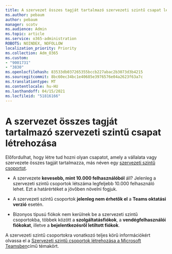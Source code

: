 ```yaml
---
title: A szervezet összes tagját tartalmazó szervezeti szintű csapat létrehozása
ms.author: pebaum
author: pebaum
manager: scotv
ms.audience: Admin
ms.topic: article
ms.service: o365-administration
ROBOTS: NOINDEX, NOFOLLOW
localization_priority: Priority
ms.collection: Adm_O365
ms.custom:
- "9001731"
- "3830"
ms.openlocfilehash: 83533db037265355bccb227abac2b3073d3b4215
ms.sourcegitcommit: 8bc60ec34bc1e40685e3976576e04a2623f63a7c
ms.translationtype: MT
ms.contentlocale: hu-HU
ms.lasthandoff: 04/15/2021
ms.locfileid: "51816166"
---
```

# <a name="create-an-org-wide-team-that-includes-everyone-in-your-organization"></a>A szervezet összes tagját tartalmazó szervezeti szintű csapat létrehozása

Előfordulhat, hogy létre tud hozni olyan csapatot, amely a vállalata vagy szervezete összes tagját tartalmazza, más néven egy [szervezeti szintű csoportot](https://docs.microsoft.com/microsoftteams/create-an-org-wide-team).

- A szervezete **kevesebb, mint 10.000 felhasználóból** áll? Jelenleg a szervezeti szintű csoportok létszáma legfeljebb 10.000 felhasználó lehet. Ezt a határértéket a jövőben növelni fogjuk.

- A szervezeti szintű csoportok **jelenleg nem érhetők el** a **Teams oktatási verzió** esetén.

- Bizonyos típusú fiókok nem kerülnek be a szervezeti szintű csoportokba, többek között a **szolgáltatásfiókok**, a **vendégfelhasználói fiókokat**, illetve a **bejelentkezésről letiltott fiókok**.

A szervezeti szintű csoportokra vonatkozó teljes körű információkért olvassa el a [Szervezeti szintű csoportok létrehozása a Microsoft Teamsben](https://docs.microsoft.com/microsoftteams/create-an-org-wide-team)című témakört. 

